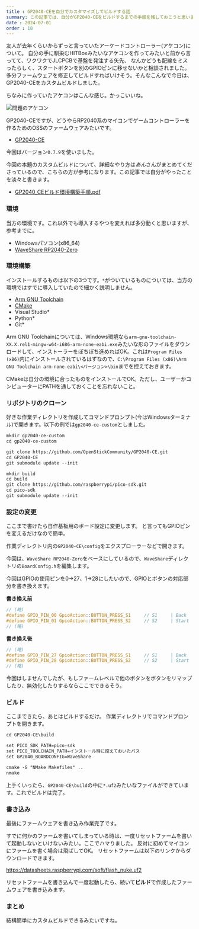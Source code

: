 ```yaml
---
title : GP2040-CEを自分でカスタマイズしてビルドする話
summary: この記事では、自分がGP2040-CEをビルドするまでの手順を残しておこうと思います。
date : 2024-07-01
order : 18
---
```


友人が去年くらいからずっと言っていたアーケードコントローラー(アケコン)について。
自分の手に馴染むHITBoxみたいなアケコンを作ってみたいと前から言ってて、ワクワクでJLCPCBで基盤を発注する矢先、
なんかどうも配線をミスったらしく、スタートボタンを別のGPIOピンに移せないかと相談されました。多分ファームウェアを修正してビルドすればいけそう。そんなこんなで今日は、GP2040-CEをカスタムビルドしました。

ちなみに作っていたアケコンはこんな感じ。かっこいいね。

![問題のアケコン](./media/IMG_6089.png)

GP2040-CEですが、どうやらRP2040系のマイコンでゲームコントローラーを作るためのOSSのファームウェアみたいです。

- [GP2040-CE](https://gp2040-ce.info/)

今回はバージョン`0.7.9`を使いました。

今回の本題のカスタムビルドについて、詳細なやり方は*あん*さんがまとめてくださっているので、こちらの方が参考になります。この記事では自分がやったことを淡々と書きます。

- [GP2040_CEビルド環境構築手順.pdf](https://drive.google.com/file/d/1G8ytmH70aumiljWFLk4SzniRSwA6DNNk/view)

### 環境

当方の環境です。これ以外でも導入するやつを変えれば多分動くと思いますが、参考までに。

- Windowsパソコン(x86_64)
- [WaveShare RP2040-Zero](https://www.switch-science.com/products/7886)

### 環境構築

インストールするものは以下の3つです。`*`がついているものについては、当方の環境ではすでに導入していたので細かく説明しません。

- [Arm GNU Toolchain](https://developer.arm.com/downloads/-/arm-gnu-toolchain-downloads)
- [CMake](https://cmake.org/download/)
- Visual Studio*
- Python*
- Git*

Arm GNU Toolchainについては、Windows環境なら`arm-gnu-toolchain-XX.X.rel1-mingw-w64-i686-arm-none-eabi.exe`みたいな形のファイルをダウンロードして、インストーラーをぽちぽち進めればOK。これは`Program Files (x86)`内にインストールされているはずなので、`C:\Program Files (x86)\Arm GNU Toolchain arm-none-eabi\<バージョン>\bin`までを控えておきます。

CMakeは自分の環境に合ったものをインストールでOK。ただし、ユーザーかコンピューターにPATHを通しておくことを忘れないこと。

### リポジトリのクローン

好きな作業ディレクトリを作成してコマンドプロンプト(今はWindowsターミナル)で開きます。以下の例では`gp2040-ce-custom`としました。

```txt title="コマンドプロンプト"
mkdir gp2040-ce-custom
cd gp2040-ce-custom

git clone https://github.com/OpenStickCommunity/GP2040-CE.git
cd GP2040-CE
git submodule update --init

mkdir build
cd build
git clone https://github.com/raspberrypi/pico-sdk.git
cd pico-sdk
git submodule update --init
```

### 設定の変更

ここまで書けたら自作基板用のボード設定に変更します。
と言ってもGPIOピンを変えるだけなので簡単。

作業ディレクトリ内の`GP2040-CE\config`をエクスプローラーなどで開きます。

今回は、`WaveShare RP2040-Zero`をベースにしているので、`WaveShare`ディレクトリの`BoardConfig.h`を編集します。

今回はGPIOの使用ピンを0->27、1->28にしたいので、GPIOとボタンの対応部分を書き換えます。

**書き換え前**

```c title="BoardConfig.h"
// (略)
#define GPIO_PIN_00 GpioAction::BUTTON_PRESS_S1     // S1     | Back   | Minus   | Select   | 9      | Coin   |
#define GPIO_PIN_01 GpioAction::BUTTON_PRESS_S2     // S2     | Start  | Plus    | Start    | 10     | Start  |
// (略)
```

**書き換え後**

```c title="BoardConfig.h"
// (略)
#define GPIO_PIN_27 GpioAction::BUTTON_PRESS_S1     // S1     | Back   | Minus   | Select   | 9      | Coin   |
#define GPIO_PIN_28 GpioAction::BUTTON_PRESS_S2     // S2     | Start  | Plus    | Start    | 10     | Start  |
// (略)
```

今回はしませんでしたが、もしファームレベルで他のボタンをボタンをリマップしたり、無効化したりするならここでできるそう。

### ビルド

ここまできたら、あとはビルドするだけ。
作業ディレクトリでコマンドプロンプトを開きます。

```txt title="コマンドプロンプト"
cd GP2040-CE\build

set PICO_SDK_PATH=pico-sdk
set PICO_TOOLCHAIN_PATH=インストール時に控えておいたパス
set GP2040_BOARDCONFIG=WaveShare

cmake -G "NMake Makefiles" ..
nmake
```

上手くいったら、`GP2040-CE\build`の中に`*.uf2`みたいなファイルができています。これでビルドは完了。

### 書き込み

最後にファームウェアを書き込み作業完了です。

すでに何かのファームを書いてしまっている時は、一度リセットファームを書いて起動しないといけないみたい。ここでハマりました。
反対に初めてマイコンにファームを書く場合は飛ばしてOK。
リセットファームは以下のリンクからダウンロードできます。

https://datasheets.raspberrypi.com/soft/flash_nuke.uf2

リセットファームを書き込んで一度起動したら、続いて**ビルド**で作成したファームウェアを書き込みます。

### まとめ
結構簡単にカスタムビルドできるみたいですね。